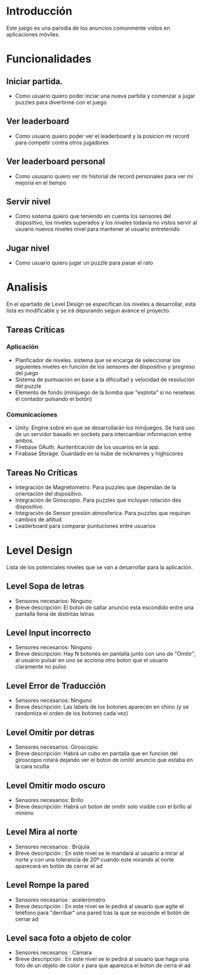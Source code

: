 # Introducción
Este juego es una parodia de los anuncios comunmente vistos en aplicaciones móviles.

# Funcionalidades

## Iniciar partida.
- Como usuario quiero poder inciar una nueva partida y comenzar a jugar puzzles para divertirme con el juego

## Ver leaderboard
- Como usuario quiero poder ver el leaderboard y la posicion mi record para competir contra otros jugadores

## Ver leaderboard personal
- Como ususario quiero ver mi historial de record personales para ver mi mejoría en el tiempo

## Servir nivel
- Como sistema quiero que teniendo en cuenta los sensores del dispositivo, los niveles superados y los niveles todavía no vistos servir al usuario nuevos niveles nivel para mantener al usuario entretenido

## Jugar nivel
- Como usuario quiero jugar un puzzle para pasar el rato

# Analisis

En el apartado de Level Design se especifican los niveles a desarrollar, esta lista es modificable y se irá depurando segun avance el proyecto.

## Tareas Críticas

### Aplicación

- Planficador de niveles. sistema que se encarga de seleccionar los siguientes niveles en función de los sensores del dispositivo y progreso del juego
- Sistema de puntuación en base a la dificultad y velocidad de resolución del puzzle
- Elemento de fondo (minijuego de la bomba que "explota" si no reseteas el contador pulsando el botón)

### Comunicaciones

- Unity. Engine sobre en que se desarrollarán los minijuegos. Se hará uso de un servidor basado en sockets para intercambiar informacion entre ambos.
- Firebase OAuth. Auntenticación de los usuarios en la app.
- Firabase Storage. Guardado en la nube de nicknames y highscores 

## Tareas No Críticas

- Integración de Magnetometro. Para puzzles que dependan de la orientación del dispositivo.
- Integración de Giroscopio. Para puzzles que incluyan rotación des dispositivo.
- Integración de Sensor presión atmosferica. Para puzzles que requiran cambios de altitud.
- Leaderboard para comparar puntuciones entre usuarios

# Level Design

Lista de los potenciales niveles que se van a desarrollar para la aplicación.

## Level Sopa de letras
- Sensores necesarios: Ninguno
- Breve descripción: El boton de saltar anuncio esta escondido entre una pantalla llena de distintas letras

## Level Input incorrecto
- Sensores necesarios: Ninguno
- Breve descripción: Hay N botones en pantalla junto con uno de "Omitir", al usuario pulsar en uno se acciona otro boton que el usuario claramente no pulso

## Level Error de Traducción
- Sensores necesarios: Ninguno
- Breve descripción: Las labels de los botones aparecen en chino (y se randomiza el orden de los botones cada vez)

## Level Omitir por detras
- Sensores necesarios: Giroscopio
- Breve descripción: Habrá un cubo en pantalla que en funcion del giroscopio rotará dejando ver el boton de omitir anuncio que estaba en la cara oculta

## Level Omitir modo oscuro
- Sensores necesarios: Brillo
- Breve descripción: Habrá un boton de omitir solo visible con el brillo al mínimo

## Level Mira al norte
- Sensores necesarios : Brújula
- Breve descripción : En este nivel se le mandará al usuario a mirar al norte y con una tolerancia de 20º cuando este mirando al norte aparecerá en botón de cerrar el ad

## Level Rompe la pared
- Sensores necesarios : acelerómetro
- Breve descripción : En este nivel se le pedirá al usuario que agite el teléfono para "derribar" una pared tras la que se esconde el botón de cerrar ad

## Level saca foto a objeto de color
- Sensores necesarios : Cámara
- Breve descripción : En este nivel se le pedirá al usuario que haga una foto de un objeto de color x para que aparezca el boton de cerra el ad




